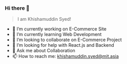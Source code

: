 ### Hi there 👋 
> I am Khishamuddin Syed!

<!--
**officialkmsyed/officialkmsyed** is a ✨ _special_ ✨ repository because its `README.md` (this file) appears on your GitHub profile.

Here are some ideas to get you started: -->

- 🔭 I’m currently working on E-Commerce Site
- 🌱 I’m currently learning Web Development
- 👯 I’m looking to collaborate on E-Commerce Project
- 🤔 I’m looking for help with React.js and Backend
- 💬 Ask me about Collaboration
- 📫 How to reach me: khishamuddin.syed@mit.asia

